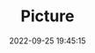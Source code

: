 ---
weight: 1
images:
- /images/edited/225.jpeg
title: Picture
date: 2022-09-25 19:45:15
tags: [luminar neo,work,FE 28-70mm F3.5-5.6 OSS,ILCE-7M3,67.0,dog,frisbee]
---